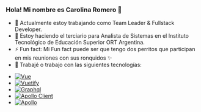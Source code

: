 ### Hola! Mi nombre es Carolina Romero 👋

- 🔭 Actualmente estoy trabajando como Team Leader & Fullstack Developer.
- 🌱 Estoy haciendo el terciario para Analista de Sistemas en el Instituto Tecnológico de Educación Superior ORT Argentina.
- ⚡ Fun fact: Mi Fun fact puede ser que tengo dos perritos que participan en mis reuniones con sus ronquidos ✨
- 👯 Trabajé o trabajo con las siguientes tecnologías:
* [![Vue][Vue.js]][Vue-url]
* [![Vuetify][Vuetify.js]][Vuetify-url]
* [![Graphql][Graphql]][Graphql-url]
* [![Apollo Client][ApolloClient]][ApolloVue-url]
* [![Apollo][Apollo]][Apollo-url]


<!-- MARKDOWN LINKS & IMAGES -->
[Vue.js]: https://img.shields.io/badge/Vue.js-35495E?style=for-the-badgelogo=vuedotjs&logoColor=4FC08D
[Vue-url]: https://vuejs.org/
[Vuetify.js]: https://img.shields.io/badge/vuetify-blue
[Vuetify-url]: https://vuetifyjs.com/en/
[Graphql]: https://img.shields.io/badge/graphql-ff69b4
[Graphql-url]: https://graphql.org/
[ApolloClient]: https://img.shields.io/badge/vue%20apollo-brightgreen
[ApolloVue-url]: https://apollo.vuejs.org/
[Apollo]: https://img.shields.io/badge/apollo-blueviolet
[Apollo-url]: https://www.apollographql.com/
[Firebase]: https://img.shields.io/badge/firebase-orange
[Firebase-url]: https://firebase.google.com/
<!--
**romerocaroe/romerocaroe** is a ✨ _special_ ✨ repository because its `README.md` (this file) appears on your GitHub profile.

Here are some ideas to get you started:

- 🔭 I’m currently working on ...
- 🌱 I’m currently learning ...
- 👯 I’m looking to collaborate on ...
- 🤔 I’m looking for help with ...
- 💬 Ask me about ...
- 📫 How to reach me: ...
- 😄 Pronouns: ...
- ⚡ Fun fact: ...
-->
